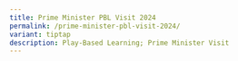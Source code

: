 ```yaml
---
title: Prime Minister PBL Visit 2024
permalink: /prime-minister-pbl-visit-2024/
variant: tiptap
description: Play-Based Learning; Prime Minister Visit
---
```

